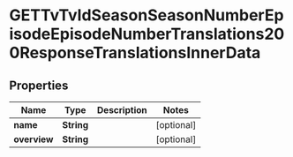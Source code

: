 

# GETTvTvIdSeasonSeasonNumberEpisodeEpisodeNumberTranslations200ResponseTranslationsInnerData


## Properties

| Name | Type | Description | Notes |
|------------ | ------------- | ------------- | -------------|
|**name** | **String** |  |  [optional] |
|**overview** | **String** |  |  [optional] |



